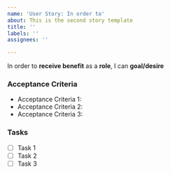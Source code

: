 ```yaml
---
name: 'User Story: In order to'
about: This is the second story template
title: ''
labels: ''
assignees: ''

---
```


In order to **receive benefit** as a **role**, I can **goal/desire**

### Acceptance Criteria

* Acceptance Criteria 1:
* Acceptance Criteria 2:
* Acceptance Criteria 3:

### Tasks
- [ ] Task 1
- [ ] Task 2
- [ ] Task 3
